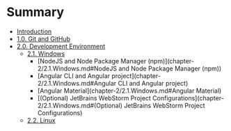 # Summary

* [Introduction](./README.md)
* [1.0. Git and GitHub](./chapter-1/1.0.INTRODUCTION.md)
* [2.0. Development Environment](./chapter-2/2.0.INTRODUCTION.md)
  * [2.1. Windows](./chapter-2/2.1.Windows.md)
    * [NodeJS and Node Package Manager (npm)](chapter-2/2.1.Windows.md#NodeJS and Node Package Manager (npm))
    * [Angular CLI and Angular project](chapter-2/2.1.Windows.md#Angular CLI and Angular project)
    * [Angular Material](chapter-2/2.1.Windows.md#Angular Material)
    * [(Optional) JetBrains WebStorm Project Configurations](chapter-2/2.1.Windows.md#(Optional) JetBrains WebStorm Project Configurations)
  * [2.2. Linux](./chapter-2/2.2.Linux.md)




